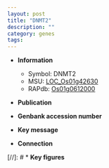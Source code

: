```yaml
---
layout: post
title: "DNMT2"
description: ""
category: genes
tags: 
---
```


* **Information**  
    + Symbol: DNMT2  
    + MSU: [LOC_Os01g42630](http://rice.uga.edu/cgi-bin/ORF_infopage.cgi?orf=LOC_Os01g42630)  
    + RAPdb: [Os01g0612000](http://rapdb.dna.affrc.go.jp/viewer/gbrowse_details/irgsp1?name=Os01g0612000)  

* **Publication**  

* **Genbank accession number**  

* **Key message**  

* **Connection**  

[//]: # * **Key figures**  


